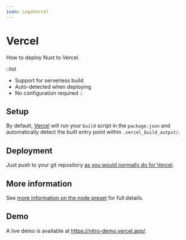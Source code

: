 ```yaml
---
icon: LogoVercel
---
```


# Vercel

How to deploy Nuxt to Vercel.

::list

- Support for serverless build
- Auto-detected when deploying
- No configuration required
::

## Setup

By default, [Vercel](https://vercel.com) will run your `build` script in the `package.json` and automatically detect the built entry point within `.vercel_build_output/`.

## Deployment

Just push to your git repository [as you would normally do for Vercel](https://vercel.com/docs/git).

## More information

See [more information on the node preset](/docs/deployment/presets/node) for full details.

## Demo

A live demo is available at <https://nitro-demo.vercel.app/>.
